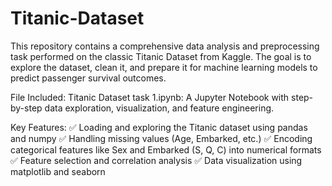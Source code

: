 # Titanic-Dataset
This repository contains a comprehensive data analysis and preprocessing task performed on the classic Titanic Dataset from Kaggle. The goal is to explore the dataset, clean it, and prepare it for machine learning models to predict passenger survival outcomes.

File Included:
Titanic Dataset task 1.ipynb: A Jupyter Notebook with step-by-step data exploration, visualization, and feature engineering.

Key Features:
✅ Loading and exploring the Titanic dataset using pandas and numpy
✅ Handling missing values (Age, Embarked, etc.)
✅ Encoding categorical features like Sex and Embarked (S, Q, C) into numerical formats
✅ Feature selection and correlation analysis
✅ Data visualization using matplotlib and seaborn
